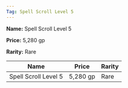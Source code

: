 ```yaml
---
Tag: Spell Scroll Level 5
---
```


**Name:** Spell Scroll Level 5

**Price:** 5,280 gp

**Rarity:** Rare

| Name     | Price     | Rarity     |
| -------- | --------- | ---------- |
| Spell Scroll Level 5 | 5,280 gp | Rare |
